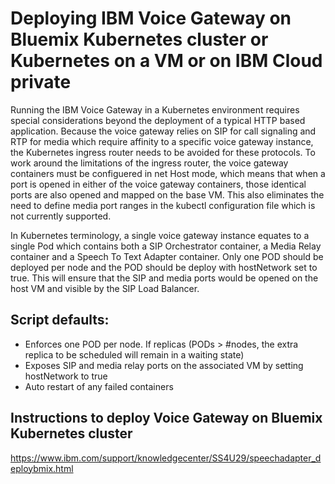 # Deploying IBM Voice Gateway on Bluemix Kubernetes cluster or Kubernetes on a VM or on IBM Cloud private
Running the IBM Voice Gateway in a Kubernetes environment requires special considerations beyond the deployment of a typical HTTP based application. Because the voice gateway relies on SIP for call signaling and RTP for media which require affinity to a specific voice gateway instance, the Kubernetes ingress router needs to be avoided for these protocols. To work around the limitations of the ingress router, the voice gateway containers must be configuered in net Host mode, which means that when a port is opened in either of the voice gateway containers, those identical ports are also opened and mapped on the base VM. This also eliminates the need to define media port ranges in the kubectl configuration file which is not currently supported.

In Kubernetes terminology, a single voice gateway instance equates to a single Pod which contains both a SIP Orchestrator container, a Media Relay container and a Speech To Text Adapter container. Only one POD should be deployed per node and the POD should be deploy with hostNetwork set to true. This will ensure that the SIP and media ports would be opened on the host VM and visible by the SIP Load Balancer.

## Script defaults:

* Enforces one POD per node. If replicas (PODs > #nodes, the extra replica to be scheduled will remain in a waiting state)
* Exposes SIP and media relay ports on the associated VM by setting hostNetwork to true
* Auto restart of any failed containers

## Instructions to deploy Voice Gateway on Bluemix Kubernetes cluster

https://www.ibm.com/support/knowledgecenter/SS4U29/speechadapter_deploybmix.html

